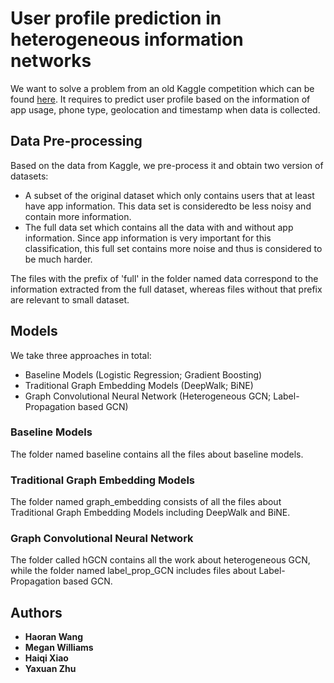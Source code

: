 # User profile prediction in heterogeneous information networks

We want to solve a problem from an old Kaggle competition which can be found [here](https://www.kaggle.com/c/talkingdata-mobile-user-demographics/data). It requires to predict user profile based on the information of app usage, phone type, geolocation and timestamp when data is collected.  

## Data Pre-processing

Based on the data from Kaggle, we pre-process it and obtain two version of datasets:
* A subset of the original dataset which only contains users that at least have app information. This data set is consideredto be less noisy and contain more information.
* The full data set which contains all the data with and without app information. Since app information is very important for this classification, this full set contains more noise and thus is considered to be much harder.

The files with the prefix of 'full' in the folder named data correspond to the information extracted from the full dataset, whereas files without that prefix are relevant to small dataset.

## Models

We take three approaches in total:
* Baseline Models (Logistic Regression; Gradient Boosting)
* Traditional Graph Embedding Models (DeepWalk; BiNE)
* Graph Convolutional Neural Network (Heterogeneous GCN; Label-Propagation based GCN)

### Baseline Models

The folder named baseline contains all the files about baseline models.

### Traditional Graph Embedding Models

The folder named graph_embedding consists of all the files about Traditional Graph Embedding Models including DeepWalk and BiNE.

### Graph Convolutional Neural Network

The folder called hGCN contains all the work about heterogeneous GCN, while the folder named label_prop_GCN includes files about Label-Propagation based GCN. 


## Authors

* **Haoran Wang** 
* **Megan Williams** 
* **Haiqi Xiao** 
* **Yaxuan Zhu** 